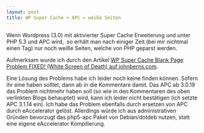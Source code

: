 ```yaml
---
layout: post
title: WP Super Cache + APC = weiße Seiten
---
```

Wenn Wordpress (3.0) mit aktivierter Super Cache Erweiterung und unter  PHP 5.3 und APC wird,  so erhält man nach einiger Zeit (bei mir nichtmal einen Tag) nur noch weiße Seiten, welche von PHP geparst werden.

Aufmerksam wurde ich durch den Artikel <a href="http://www.johnberns.com/2010/03/19/wp-super-cache-serves-white-blank-pages-fixed/">WP Super Cache Blank Page Problem FIXED! (White Screen of Death) auf johnberns.com</a>.

Eine Lösung des Problems habe ich leider noch keine finden können. Sofern ihr eine haben solltet, dann ab in die Kommentare damit. Das APC ab 3.0.19 das Problem nichtmehr haben soll (so wie in den Kommentaren des oben verlinkten Blogs behauptet) wird, kann ich leider nicht bestätigen (ich setzte APC 3.1.14 ein). Ich habe das Problem ebenfalls durch ersetzen von APC durch eAccelerator gelöst. Allerdings würde ich aus administrativen Gründen bevorzugt das php5-apc Paket von Debian/dotdeb nutzen, statt eine eigene eAccelerator Kompilierung.
